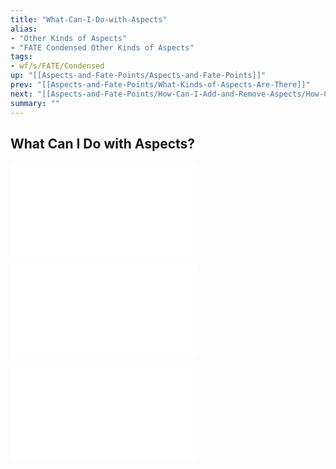 ```yaml
---
title: "What-Can-I-Do-with-Aspects"
alias:
- "Other Kinds of Aspects"
- "FATE Condensed Other Kinds of Aspects"
tags:
- wf/s/FATE/Condensed
up: "[[Aspects-and-Fate-Points/Aspects-and-Fate-Points]]"
prev: "[[Aspects-and-Fate-Points/What-Kinds-of-Aspects-Are-There]]"
next: "[[Aspects-and-Fate-Points/How-Can-I-Add-and-Remove-Aspects/How-Can-I-Add-and-Remove-Aspects]]"
summary: ""
---
```

## What Can I Do with Aspects?

![Earning-Fate-Points](Earning-Fate-Points/Earning-Fate-Points.md)

![Invokes](Invokes/Invokes.md)

![Compels](Compels/Compels.md)